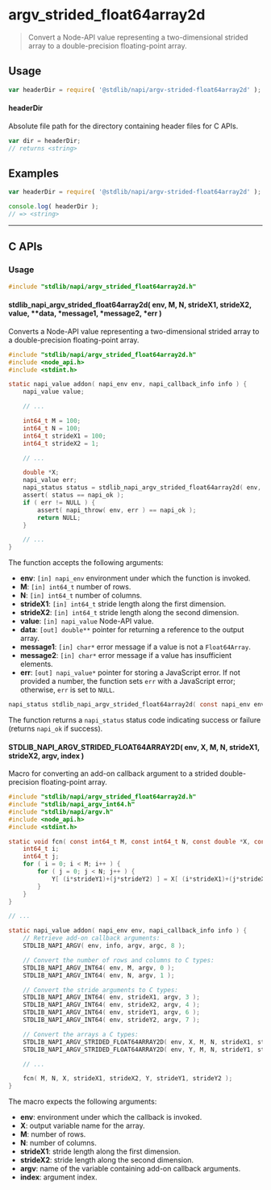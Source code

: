 <!--

@license Apache-2.0

Copyright (c) 2024 The Stdlib Authors.

Licensed under the Apache License, Version 2.0 (the "License");
you may not use this file except in compliance with the License.
You may obtain a copy of the License at

   http://www.apache.org/licenses/LICENSE-2.0

Unless required by applicable law or agreed to in writing, software
distributed under the License is distributed on an "AS IS" BASIS,
WITHOUT WARRANTIES OR CONDITIONS OF ANY KIND, either express or implied.
See the License for the specific language governing permissions and
limitations under the License.

-->

<!-- lint disable maximum-heading-length -->

# argv_strided_float64array2d

> Convert a Node-API value representing a two-dimensional strided array to a double-precision floating-point array.

<!-- Section to include introductory text. Make sure to keep an empty line after the intro `section` element and another before the `/section` close. -->

<section class="intro">

</section>

<!-- /.intro -->

<!-- Package usage documentation. -->

<section class="usage">

## Usage

```javascript
var headerDir = require( '@stdlib/napi/argv-strided-float64array2d' );
```

#### headerDir

Absolute file path for the directory containing header files for C APIs.

```javascript
var dir = headerDir;
// returns <string>
```

</section>

<!-- /.usage -->

<!-- Package usage notes. Make sure to keep an empty line after the `section` element and another before the `/section` close. -->

<section class="notes">

</section>

<!-- /.notes -->

<!-- Package usage examples. -->

<section class="examples">

## Examples

```javascript
var headerDir = require( '@stdlib/napi/argv-strided-float64array2d' );

console.log( headerDir );
// => <string>
```

</section>

<!-- /.examples -->

<!-- C interface documentation. -->

* * *

<section class="c">

## C APIs

<!-- Section to include introductory text. Make sure to keep an empty line after the intro `section` element and another before the `/section` close. -->

<section class="intro">

</section>

<!-- /.intro -->

<!-- C usage documentation. -->

<section class="usage">

### Usage

```c
#include "stdlib/napi/argv_strided_float64array2d.h"
```

#### stdlib_napi_argv_strided_float64array2d( env, M, N, strideX1, strideX2, value, \*\*data, \*message1, \*message2, \*err )

Converts a Node-API value representing a two-dimensional strided array to a double-precision floating-point array.

```c
#include "stdlib/napi/argv_strided_float64array2d.h"
#include <node_api.h>
#include <stdint.h>

static napi_value addon( napi_env env, napi_callback_info info ) {
    napi_value value;

    // ...

    int64_t M = 100;
    int64_t N = 100;
    int64_t strideX1 = 100;
    int64_t strideX2 = 1;

    // ...

    double *X;
    napi_value err;
    napi_status status = stdlib_napi_argv_strided_float64array2d( env, M, N, strideX1, strideX2, value, &X, "Must be a typed array.", "Must have sufficient elements.", &err );
    assert( status == napi_ok );
    if ( err != NULL ) {
        assert( napi_throw( env, err ) == napi_ok );
        return NULL;
    }

    // ...
}
```

The function accepts the following arguments:

-   **env**: `[in] napi_env` environment under which the function is invoked.
-   **M**: `[in] int64_t` number of rows.
-   **N**: `[in] int64_t` number of columns.
-   **strideX1**: `[in] int64_t` stride length along the first dimension.
-   **strideX2**: `[in] int64_t` stride length along the second dimension.
-   **value**: `[in] napi_value` Node-API value.
-   **data**: `[out] double**` pointer for returning a reference to the output array.
-   **message1**: `[in] char*` error message if a value is not a `Float64Array`.
-   **message2**: `[in] char*` error message if a value has insufficient elements.
-   **err**: `[out] napi_value*` pointer for storing a JavaScript error. If not provided a number, the function sets `err` with a JavaScript error; otherwise, `err` is set to `NULL`.

```c
napi_status stdlib_napi_argv_strided_float64array2d( const napi_env env, const int64_t M, const int64_t N, const int64_t strideX1, const int64_t strideX2, const napi_value value, double **data, const char *message1, const char *message2, napi_value *err );
```

The function returns a `napi_status` status code indicating success or failure (returns `napi_ok` if success).

#### STDLIB_NAPI_ARGV_STRIDED_FLOAT64ARRAY2D( env, X, M, N, strideX1, strideX2, argv, index )

Macro for converting an add-on callback argument to a strided double-precision floating-point array.

```c
#include "stdlib/napi/argv_strided_float64array2d.h"
#include "stdlib/napi_argv_int64.h"
#include "stdlib/napi/argv.h"
#include <node_api.h>
#include <stdint.h>

static void fcn( const int64_t M, const int64_t N, const double *X, const int64_t strideX1, const int64_t strideX2, double *Y, const int64_t strideY1, const int64_t strideY2 ) {
    int64_t i;
    int64_t j;
    for ( i = 0; i < M; i++ ) {
        for ( j = 0; j < N; j++ ) {
            Y[ (i*strideY1)+(j*strideY2) ] = X[ (i*strideX1)+(j*strideX2) ];
        }
    }
}

// ...

static napi_value addon( napi_env env, napi_callback_info info ) {
    // Retrieve add-on callback arguments:
    STDLIB_NAPI_ARGV( env, info, argv, argc, 8 );

    // Convert the number of rows and columns to C types:
    STDLIB_NAPI_ARGV_INT64( env, M, argv, 0 );
    STDLIB_NAPI_ARGV_INT64( env, N, argv, 1 );

    // Convert the stride arguments to C types:
    STDLIB_NAPI_ARGV_INT64( env, strideX1, argv, 3 );
    STDLIB_NAPI_ARGV_INT64( env, strideX2, argv, 4 );
    STDLIB_NAPI_ARGV_INT64( env, strideY1, argv, 6 );
    STDLIB_NAPI_ARGV_INT64( env, strideY2, argv, 7 );

    // Convert the arrays a C types:
    STDLIB_NAPI_ARGV_STRIDED_FLOAT64ARRAY2D( env, X, M, N, strideX1, strideX2, argv, 2 );
    STDLIB_NAPI_ARGV_STRIDED_FLOAT64ARRAY2D( env, Y, M, N, strideY1, strideY2, argv, 5 );

    // ...

    fcn( M, N, X, strideX1, strideX2, Y, strideY1, strideY2 );
}
```

The macro expects the following arguments:

-   **env**: environment under which the callback is invoked.
-   **X**: output variable name for the array.
-   **M**: number of rows.
-   **N**: number of columns.
-   **strideX1**: stride length along the first dimension.
-   **strideX2**: stride length along the second dimension.
-   **argv**: name of the variable containing add-on callback arguments.
-   **index**: argument index.

</section>

<!-- /.usage -->

<!-- C API usage notes. Make sure to keep an empty line after the `section` element and another before the `/section` close. -->

<section class="notes">

</section>

<!-- /.notes -->

<!-- C API usage examples. -->

<section class="examples">

</section>

<!-- /.examples -->

</section>

<!-- /.c -->

<!-- Section to include cited references. If references are included, add a horizontal rule *before* the section. Make sure to keep an empty line after the `section` element and another before the `/section` close. -->

<section class="references">

</section>

<!-- /.references -->

<!-- Section for related `stdlib` packages. Do not manually edit this section, as it is automatically populated. -->

<section class="related">

</section>

<!-- /.related -->

<!-- Section for all links. Make sure to keep an empty line after the `section` element and another before the `/section` close. -->

<section class="links">

</section>

<!-- /.links -->
